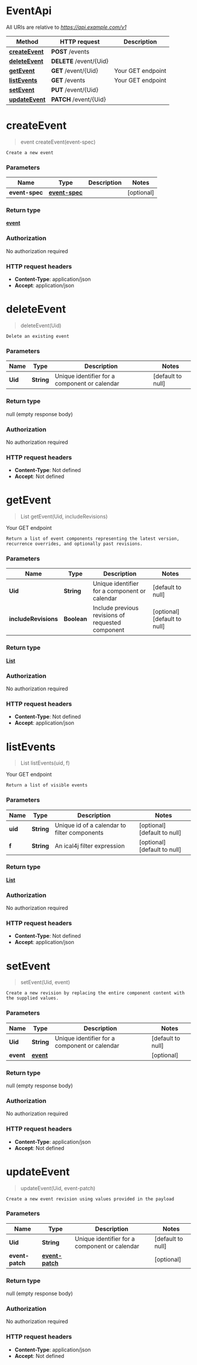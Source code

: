 # EventApi

All URIs are relative to *https://api.example.com/v1*

Method | HTTP request | Description
------------- | ------------- | -------------
[**createEvent**](EventApi.md#createEvent) | **POST** /events | 
[**deleteEvent**](EventApi.md#deleteEvent) | **DELETE** /event/{Uid} | 
[**getEvent**](EventApi.md#getEvent) | **GET** /event/{Uid} | Your GET endpoint
[**listEvents**](EventApi.md#listEvents) | **GET** /events | Your GET endpoint
[**setEvent**](EventApi.md#setEvent) | **PUT** /event/{Uid} | 
[**updateEvent**](EventApi.md#updateEvent) | **PATCH** /event/{Uid} | 


<a name="createEvent"></a>
# **createEvent**
> event createEvent(event-spec)



    Create a new event

### Parameters

Name | Type | Description  | Notes
------------- | ------------- | ------------- | -------------
 **event-spec** | [**event-spec**](../Models/event-spec.md)|  | [optional]

### Return type

[**event**](../Models/event.md)

### Authorization

No authorization required

### HTTP request headers

- **Content-Type**: application/json
- **Accept**: application/json

<a name="deleteEvent"></a>
# **deleteEvent**
> deleteEvent(Uid)



    Delete an existing event

### Parameters

Name | Type | Description  | Notes
------------- | ------------- | ------------- | -------------
 **Uid** | **String**| Unique identifier for a component or calendar | [default to null]

### Return type

null (empty response body)

### Authorization

No authorization required

### HTTP request headers

- **Content-Type**: Not defined
- **Accept**: Not defined

<a name="getEvent"></a>
# **getEvent**
> List getEvent(Uid, includeRevisions)

Your GET endpoint

    Return a list of event components representing the latest version, recurrence overrides, and optionally past revisions.

### Parameters

Name | Type | Description  | Notes
------------- | ------------- | ------------- | -------------
 **Uid** | **String**| Unique identifier for a component or calendar | [default to null]
 **includeRevisions** | **Boolean**| Include previous revisions of requested component | [optional] [default to null]

### Return type

[**List**](../Models/event.md)

### Authorization

No authorization required

### HTTP request headers

- **Content-Type**: Not defined
- **Accept**: application/json

<a name="listEvents"></a>
# **listEvents**
> List listEvents(uid, f)

Your GET endpoint

    Return a list of visible events

### Parameters

Name | Type | Description  | Notes
------------- | ------------- | ------------- | -------------
 **uid** | **String**| Unique id of a calendar to filter components | [optional] [default to null]
 **f** | **String**| An ical4j filter expression | [optional] [default to null]

### Return type

[**List**](../Models/event.md)

### Authorization

No authorization required

### HTTP request headers

- **Content-Type**: Not defined
- **Accept**: application/json

<a name="setEvent"></a>
# **setEvent**
> setEvent(Uid, event)



    Create a new revision by replacing the entire component content with the supplied values.

### Parameters

Name | Type | Description  | Notes
------------- | ------------- | ------------- | -------------
 **Uid** | **String**| Unique identifier for a component or calendar | [default to null]
 **event** | [**event**](../Models/event.md)|  | [optional]

### Return type

null (empty response body)

### Authorization

No authorization required

### HTTP request headers

- **Content-Type**: application/json
- **Accept**: Not defined

<a name="updateEvent"></a>
# **updateEvent**
> updateEvent(Uid, event-patch)



    Create a new event revision using values provided in the payload

### Parameters

Name | Type | Description  | Notes
------------- | ------------- | ------------- | -------------
 **Uid** | **String**| Unique identifier for a component or calendar | [default to null]
 **event-patch** | [**event-patch**](../Models/event-patch.md)|  | [optional]

### Return type

null (empty response body)

### Authorization

No authorization required

### HTTP request headers

- **Content-Type**: application/json
- **Accept**: Not defined

